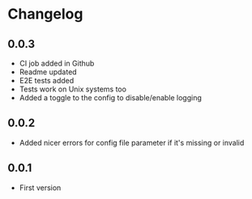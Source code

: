# Changelog

## 0.0.3

- CI job added in Github
- Readme updated
- E2E tests added
- Tests work on Unix systems too
- Added a toggle to the config to disable/enable logging

## 0.0.2

- Added nicer errors for config file parameter if it's missing or invalid

## 0.0.1

- First version
